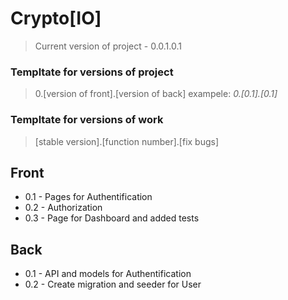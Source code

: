 # Crypto[IO]

> Current version of project - 0.0.1.0.1

### Templtate for versions of project

> 0.[version of front].[version of back]
> exampele: _0.[0.1].[0.1]_

### Templtate for versions of **work**

> [stable version].[function number].[fix bugs]

## Front

-   0.1 - Pages for Authentification
-   0.2 - Authorization
-   0.3 - Page for Dashboard and added tests

## Back

-   0.1 - API and models for Authentification
-   0.2 - Create migration and seeder for User
